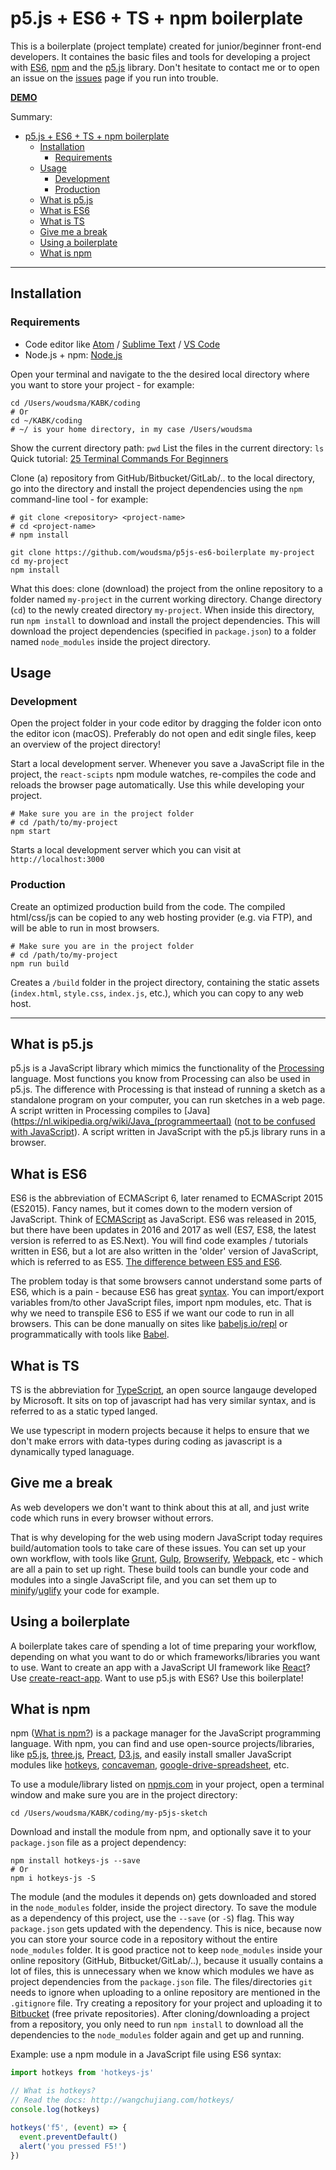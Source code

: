 # p5.js + ES6 + TS + npm boilerplate

This is a boilerplate (project template) created for junior/beginner front-end developers.
It containes the basic files and tools for developing a project with [ES6](https://codeburst.io/es6-tutorial-for-beginners-5f3c4e7960be), [npm](https://www.npmjs.com/) and the [p5.js](https://p5js.org/) library.
Don't hesitate to contact me or to open an issue on the [issues](https://github.com/woudsma/p5js-es6-boilerplate/issues) page if you run into trouble.

**[DEMO](https://p5js-demo.omnio.studio/)**

Summary:

- [p5.js + ES6 + TS + npm boilerplate](#p5js--es6--ts--npm-boilerplate)
  - [Installation](#installation)
    - [Requirements](#requirements)
  - [Usage](#usage)
    - [Development](#development)
    - [Production](#production)
  - [What is p5.js](#what-is-p5js)
  - [What is ES6](#what-is-es6)
  - [What is TS](#what-is-ts)
  - [Give me a break](#give-me-a-break)
  - [Using a boilerplate](#using-a-boilerplate)
  - [What is npm](#what-is-npm)

---

## Installation

### Requirements

- Code editor like [Atom](https://atom.io) / [Sublime Text](https://www.sublimetext.com) / [VS Code](https://code.visualstudio.com)
- Node.js + npm: [Node.js](https://nodejs.org/en/)

Open your terminal and navigate to the the desired local directory where you want to store your project - for example:

```shell
cd /Users/woudsma/KABK/coding
# Or
cd ~/KABK/coding
# ~/ is your home directory, in my case /Users/woudsma
```

Show the current directory path: `pwd`
List the files in the current directory: `ls`
Quick tutorial: [25 Terminal Commands For Beginners](https://www.youtube.com/watch?v=oStNbXzv7mE)

Clone (a) repository from GitHub/Bitbucket/GitLab/.. to the local directory, go into the directory and install the project dependencies using the `npm` command-line tool - for example:

```shell
# git clone <repository> <project-name>
# cd <project-name>
# npm install

git clone https://github.com/woudsma/p5js-es6-boilerplate my-project
cd my-project
npm install
```

 What this does: clone (download) the project from the online repository to a folder named `my-project` in the current working directory. Change directory (`cd`) to the newly created directory `my-project`. When inside this directory, run `npm install` to download and install the project dependencies. This will download the project dependencies (specified in `package.json`) to a folder named `node_modules` inside the project directory.

## Usage

### Development

Open the project folder in your code editor by dragging the folder icon onto the editor icon (macOS). Preferably do not open and edit single files, keep an overview of the project directory!

Start a local development server. Whenever you save a JavaScript file in the project, the `react-scipts` npm module watches, re-compiles the code and reloads the browser page automatically. Use this while developing your project.

```shell
# Make sure you are in the project folder
# cd /path/to/my-project
npm start
```

Starts a local development server which you can visit at `http://localhost:3000`

### Production

Create an optimized production build from the code. The compiled html/css/js can be copied to any web hosting provider (e.g. via FTP), and will be able to run in most browsers.

```shell
# Make sure you are in the project folder
# cd /path/to/my-project
npm run build
```

Creates a `/build` folder in the project directory, containing the static assets (`index.html`, `style.css`, `index.js`, etc.), which you can copy to any web host.

---

## What is p5.js

p5.js is a JavaScript library which mimics the functionality of the [Processing](https://processing.org/) language. Most functions you know from Processing can also be used in p5.js. The difference with Processing is that instead of running a sketch as a standalone program on your computer, you can run sketches in a web page. A script written in Processing compiles to [Java](https://nl.wikipedia.org/wiki/Java_(programmeertaal) ([not to be confused with JavaScript](https://www.keycdn.com/support/difference-between-java-and-javascript/)). A script written in JavaScript with the p5.js library runs in a browser.

## What is ES6

ES6 is the abbreviation of ECMAScript 6, later renamed to ECMAScript 2015 (ES2015). Fancy names, but it comes down to the modern version of JavaScript. Think of [ECMAScript](https://en.wikipedia.org/wiki/ECMAScript) as JavaScript. ES6 was released in 2015, but there have been updates in 2016 and 2017 as well (ES7, ES8, the latest version is referred to as ES.Next). You will find code examples / tutorials written in ES6, but a lot are also written in the 'older' version of JavaScript, which is referred to as ES5.
[The difference between ES5 and ES6](https://codeburst.io/es5-vs-es6-with-example-code-9901fa0136fc).

The problem today is that some browsers cannot understand some parts of ES6, which is a pain - because ES6 has great [syntax](https://www.w3schools.com/js/js_syntax.asp). You can import/export variables from/to other JavaScript files, import npm modules, etc. That is why we need to transpile ES6 to ES5 if we want our code to run in all browsers. This can be done manually on sites like [babeljs.io/repl](https://babeljs.io/repl/#?babili=false&browsers=&build=&builtIns=false&code_lz=MYewdgzgLgBAtgVwDZQJYAckE8YF4YAUAhgDQwBGAlHgHwxEwBUFAUC4ihtgQExk-UgA&debug=false&forceAllTransforms=false&shippedProposals=false&circleciRepo=&evaluate=false&fileSize=false&lineWrap=false&presets=es2015%2Cstage-0%2Cstage-1%2Cstage-2%2Cstage-3&prettier=false&targets=&version=6.26.0&envVersion=) or programmatically with tools like [Babel](https://babeljs.io/).

## What is TS

TS is the abbreviation for [TypeScript](https://www.typescriptlang.org/), an open source langauge developed by Microsoft. It sits on top of javascript had has very similar syntax, and is referred to as a static typed langed.

We use typescript in modern projects because it helps to ensure that we don't make errors with data-types during coding as javascript is a dynamically typed lanaguage.

## Give me a break

As web developers we don't want to think about this at all, and just write code which runs in every browser without errors.

That is why developing for the web using modern JavaScript today requires build/automation tools to take care of these issues. You can set up your own workflow, with tools like [Grunt](https://gruntjs.com/), [Gulp](https://gulpjs.com/), [Browserify](http://browserify.org/), [Webpack](https://webpack.js.org/), etc - which are all a pain to set up right. These build tools can bundle your code and modules into a single JavaScript file, and you can set them up to [minify](https://jscompress.com/)/[uglify](https://www.uglifyjs.net/) your code for example.

## Using a boilerplate

A boilerplate takes care of spending a lot of time preparing your workflow, depending on what you want to do or which frameworks/libraries you want to use. Want to create an app with a JavaScript UI framework like [React](https://reactjs.org/)? Use [create-react-app](https://github.com/facebook/create-react-app). Want to use p5.js with ES6? Use this boilerplate!

## What is npm

npm ([What is npm?](https://docs.npmjs.com/getting-started/what-is-npm)) is a package manager for the JavaScript programming language. With npm, you can find and use open-source projects/libraries, like [p5.js](https://p5js.org/), [three.js](https://threejs.org/), [Preact](https://github.com/developit/preact), [D3.js](https://d3js.org/), and easily install smaller JavaScript modules like [hotkeys](https://github.com/jaywcjlove/hotkeys), [concaveman](https://github.com/mapbox/concaveman), [google-drive-spreadsheet](https://github.com/bgdavidx/google-drive-spreadsheet), etc.

To use a module/library listed on [npmjs.com](https://www.npmjs.com/) in your project, open a terminal window and make sure you are in the project directory:

```shell
cd /Users/woudsma/KABK/coding/my-p5js-sketch
```

Download and install the module from npm, and optionally save it to your `package.json` file as a project dependency:

```shell
npm install hotkeys-js --save
# Or
npm i hotkeys-js -S
```

The module (and the modules it depends on) gets downloaded and stored in the `node_modules` folder, inside the project directory. To save the module as a dependency of this project, use the `--save` (or `-S`) flag. This way `package.json` gets updated with the dependency. This is nice, because now you can store your source code in a repository without the entire `node_modules` folder. It is good practice not to keep `node_modules` inside your online repository (GitHub, Bitbucket/GitLab/..), because it usually contains a lot of files, this is unnecessary when we know which modules we have as project dependencies from the `package.json` file. The files/directories `git` needs to ignore when uploading to a online repository are mentioned in the `.gitignore` file. Try creating a repository for your project and uploading it to [Bitbucket](https://bitbucket.org/) (free private repositories). After cloning/downloading a project from a repository, you only need to run `npm install` to download all the dependencies to the `node_modules` folder again and get up and running.

Example: use a npm module in a JavaScript file using ES6 syntax:

```js
import hotkeys from 'hotkeys-js'

// What is hotkeys?
// Read the docs: http://wangchujiang.com/hotkeys/
console.log(hotkeys)

hotkeys('f5', (event) => {
  event.preventDefault()
  alert('you pressed F5!')
})
```
